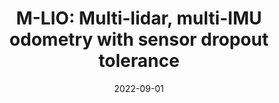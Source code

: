 ---
title: "M-LIO: Multi-lidar, multi-IMU odometry with sensor dropout tolerance"
collection: publications
permalink: /publication/2022-09-01-mlio
excerpt: "We present a robust system for state estimation that fuses measurements from multiple lidars and inertial sensors with GNSS data. To initiate the method, we use the prior GNSS pose information. We then perform incremental motion in real-time, which produces robust motion estimates in a global frame by fusing lidar and IMU signals with GNSS translation components using a factor graph framework. We also propose methods to account for signal loss with a novel synchronization and fusion mechanism. To validate our approach extensive tests were carried out on data collected using Scania test vehicles (5 sequences for a total of ~ 7 Km). From our evaluations, we show an average improvement of 61% in relative translation and 42% rotational error compared to a state-of-the-art estimator fusing a single lidar/inertial sensor pair."
date: 2022-09-01
venue: 'Submitted in ICRA'
paperurl: https://mrsandipandas.github.io/files/mlio.pdf
videourl: https://www.youtube.com/watch?v=-xSbfaroEPs
citation: 'Das, S., Mahabadi, N., Fallon, M. and Chatterjee, S., 2022. M-LIO: Multi-lidar, multi-IMU odometry with sensor dropout tolerance. <i>arXiv preprint</i> arXiv:2210.01154.'
---